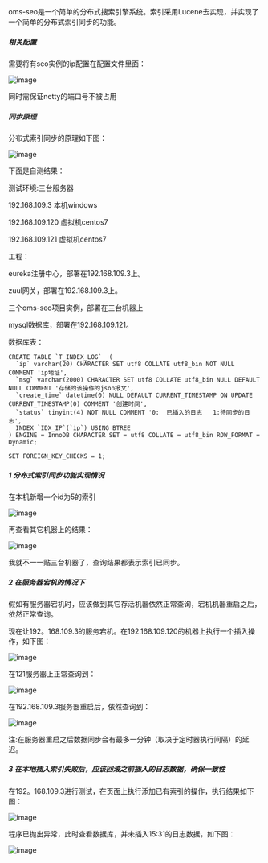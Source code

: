 oms-seo是一个简单的分布式搜索引擎系统。索引采用Lucene去实现，并实现了一个简单的分布式索引同步的功能。

##### 相关配置

需要将有seo实例的ip配置在配置文件里面：

![image](https://img-blog.csdnimg.cn/20190215154421698.png?x-oss-process=image/watermark,type_ZmFuZ3poZW5naGVpdGk,shadow_10,text_aHR0cHM6Ly9ibG9nLmNzZG4ubmV0L3pvcm9kdXl1,size_16,color_FFFFFF,t_70)

同时需保证netty的端口号不被占用

##### 同步原理

分布式索引同步的原理如下图：

![image](https://img-blog.csdnimg.cn/20190215104643998.jpg?x-oss-process=image/watermark,type_ZmFuZ3poZW5naGVpdGk,shadow_10,text_aHR0cHM6Ly9ibG9nLmNzZG4ubmV0L3pvcm9kdXl1,size_16,color_FFFFFF,t_70)

下面是自测结果：

测试环境:三台服务器

192.168.109.3  本机windows

192.168.109.120  虚拟机centos7

192.168.109.121  虚拟机centos7

工程：

eureka注册中心，部署在192.168.109.3上。

zuul网关，部署在192.168.109.3上。

三个oms-seo项目实例，部署在三台机器上

mysql数据库，部署在192.168.109.121。

数据库表：


```
CREATE TABLE `T_INDEX_LOG`  (
  `ip` varchar(20) CHARACTER SET utf8 COLLATE utf8_bin NOT NULL COMMENT 'ip地址',
  `msg` varchar(2000) CHARACTER SET utf8 COLLATE utf8_bin NULL DEFAULT NULL COMMENT '存储的该操作的json报文',
  `create_time` datetime(0) NULL DEFAULT CURRENT_TIMESTAMP ON UPDATE CURRENT_TIMESTAMP(0) COMMENT '创建时间',
  `status` tinyint(4) NOT NULL COMMENT '0:  已插入的日志   1:待同步的日志',
  INDEX `IDX_IP`(`ip`) USING BTREE
) ENGINE = InnoDB CHARACTER SET = utf8 COLLATE = utf8_bin ROW_FORMAT = Dynamic;

SET FOREIGN_KEY_CHECKS = 1;
```


##### 1 分布式索引同步功能实现情况


在本机新增一个id为5的索引

![image](https://img-blog.csdnimg.cn/2019021511472683.png?x-oss-process=image/watermark,type_ZmFuZ3poZW5naGVpdGk,shadow_10,text_aHR0cHM6Ly9ibG9nLmNzZG4ubmV0L3pvcm9kdXl1,size_16,color_FFFFFF,t_70)

再查看其它机器上的结果：

![image](https://img-blog.csdnimg.cn/20190215115300794.png?x-oss-process=image/watermark,type_ZmFuZ3poZW5naGVpdGk,shadow_10,text_aHR0cHM6Ly9ibG9nLmNzZG4ubmV0L3pvcm9kdXl1,size_16,color_FFFFFF,t_70)

我就不一一贴三台机器了，查询结果都表示索引已同步。

##### 2 在服务器宕机的情况下

假如有服务器宕机时，应该做到其它存活机器依然正常查询，宕机机器重启之后，依然正常查询。

现在让192。168.109.3的服务宕机。在192.168.109.120的机器上执行一个插入操作，如下图：

![image](https://img-blog.csdnimg.cn/20190215145644453.png?x-oss-process=image/watermark,type_ZmFuZ3poZW5naGVpdGk,shadow_10,text_aHR0cHM6Ly9ibG9nLmNzZG4ubmV0L3pvcm9kdXl1,size_16,color_FFFFFF,t_70)

在121服务器上正常查询到：

![image](https://img-blog.csdnimg.cn/20190215150154106.png?x-oss-process=image/watermark,type_ZmFuZ3poZW5naGVpdGk,shadow_10,text_aHR0cHM6Ly9ibG9nLmNzZG4ubmV0L3pvcm9kdXl1,size_16,color_FFFFFF,t_70)

在192.168.109.3服务器重启后，依然查询到：

![image](https://img-blog.csdnimg.cn/2019021515055921.png?x-oss-process=image/watermark,type_ZmFuZ3poZW5naGVpdGk,shadow_10,text_aHR0cHM6Ly9ibG9nLmNzZG4ubmV0L3pvcm9kdXl1,size_16,color_FFFFFF,t_70)

注:在服务器重启之后数据同步会有最多一分钟（取决于定时器执行间隔）的延迟。

##### 3 在本地插入索引失败后，应该回滚之前插入的日志数据，确保一致性

在192。168.109.3进行测试，在页面上执行添加已有索引的操作，执行结果如下图：

![image](https://img-blog.csdnimg.cn/20190215152947894.png?x-oss-process=image/watermark,type_ZmFuZ3poZW5naGVpdGk,shadow_10,text_aHR0cHM6Ly9ibG9nLmNzZG4ubmV0L3pvcm9kdXl1,size_16,color_FFFFFF,t_70)

程序已抛出异常，此时查看数据库，并未插入15:31的日志数据，如下图：

![image](https://img-blog.csdnimg.cn/20190215153201902.png?x-oss-process=image/watermark,type_ZmFuZ3poZW5naGVpdGk,shadow_10,text_aHR0cHM6Ly9ibG9nLmNzZG4ubmV0L3pvcm9kdXl1,size_16,color_FFFFFF,t_70)